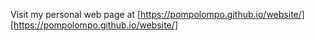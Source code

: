 Visit my personal web page at [https://pompolompo.github.io/website/][https://pompolompo.github.io/website/]
